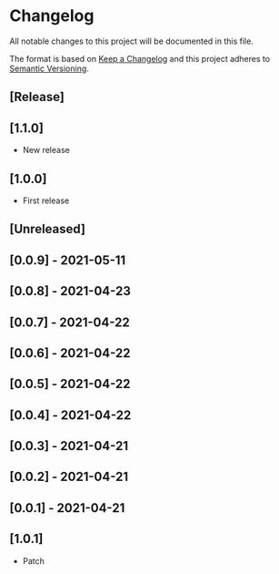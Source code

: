 # Changelog

All notable changes to this project will be documented in this file.

The format is based on [Keep a Changelog](http://keepachangelog.com/en/1.0.0/)
and this project adheres to [Semantic Versioning](http://semver.org/spec/v2.0.0.html).

## [Release]

## [1.1.0]

- New release
## [1.0.0]

- First release
## [Unreleased]

## [0.0.9] - 2021-05-11

## [0.0.8] - 2021-04-23

## [0.0.7] - 2021-04-22

## [0.0.6] - 2021-04-22

## [0.0.5] - 2021-04-22

## [0.0.4] - 2021-04-22

## [0.0.3] - 2021-04-21

## [0.0.2] - 2021-04-21

## [0.0.1] - 2021-04-21

## [1.0.1]

- Patch
